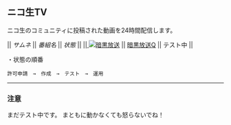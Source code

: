 ## ニコ生TV

ニコ生のコミュニティに投稿された動画を24時間配信します。

|| *サムネ* || *番組名* || *状態* ||
||[ ![暗黒放送](/co1827022/image64x64.jpg "暗黒放送")](/co1827022/) 			|| [暗黒放送Q](/co1827022/) 		|| テスト中 		||

・状態の順番

	許可申請　→　作成　→　テスト　→　運用


---
### 注意

まだテスト中です。
まともに動かなくても怒らないでね！







